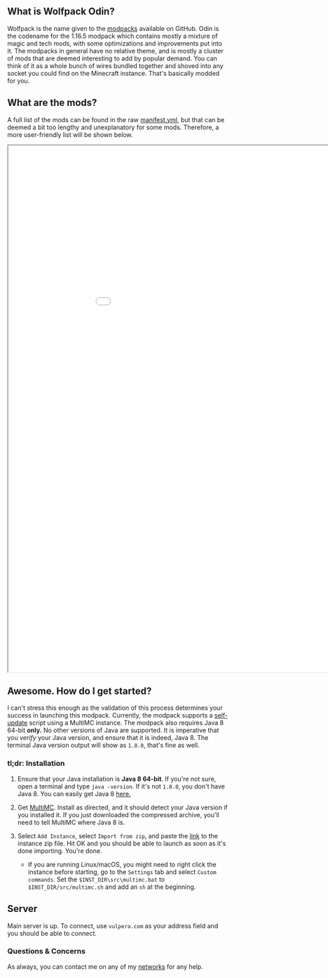 ## What is Wolfpack Odin?

Wolfpack is the name given to the [modpacks](https://github.com/WolfpackMC) available on GitHub. Odin is the codename for the 1.16.5 modpack which contains mostly a mixture of magic and tech mods, with some optimizations and improvements put into it. The modpacks in general have no relative theme, and is mostly a cluster of mods that are deemed interesting to add by popular demand. You can think of it as a whole bunch of wires bundled together and shoved into any socket you could find on the Minecraft instance. That's basically modded for you.

## What are the mods?

A full list of the mods can be found in the raw [manifest.yml](https://github.com/WolfpackMC/Wolfpack-Odin/blob/master/manifest.yml), but that can be deemed a bit too lengthy and unexplanatory for some mods. Therefore, a more user-friendly list will be shown below.

<iframe src="mods.html" width="1000px" height="1200px"></iframe>

## Awesome. How do I get started?

I can't stress this enough as the validation of this process determines your success in launching this modpack. Currently, the modpack supports a [self-update](https://github.com/WolfpackMC/wolfpackmaker/) script using a MultiMC instance. The modpack also requires Java 8 64-bit **only.** No other versions of Java are supported. It is imperative that you *verify* your Java version, and ensure that it is indeed, Java 8. The terminal Java version output will show as `1.8.0`, that's fine as well.

### tl;dr: Installation

1. Ensure that your Java installation is **Java 8 64-bit**. If you're not sure, open a terminal and type `java -version`. If it's not `1.8.0`, you don't have Java 8. You can easily get Java 8 [here.](https://www.azul.com/downloads/?version=java-8-lts&os=windows&architecture=x86-64-bit&package=jdk)

2. Get [MultiMC](https://multimc.org/#Download). Install as directed, and it should detect your Java version if you installed it. If you just downloaded the compressed archive, you'll need to tell MultiMC where Java 8 is.

3. Select `Add Instance`, select `Import from zip`, and paste the [link](https://github.com/WolfpackMC/Wolfpack-Odin/releases/download/1.2.2/Wolfpack-Odin.zip) to the instance zip file. Hit OK and you should be able to launch as soon as it's done importing. You're done.

    - If you are running Linux/macOS, you might need to right click the instance before starting, go to the `Settings` tab and select `Custom commands`. Set the `$INST_DIR\src\multimc.bat` to `$INST_DIR/src/multimc.sh` and add an `sh` at the beginning.

## Server

Main server is up. To connect, use `vulpera.com` as your address field and you should be able to connect.

### Questions & Concerns

As always, you can contact me on any of my [networks](https://github.com/kalkafox) for any help.



